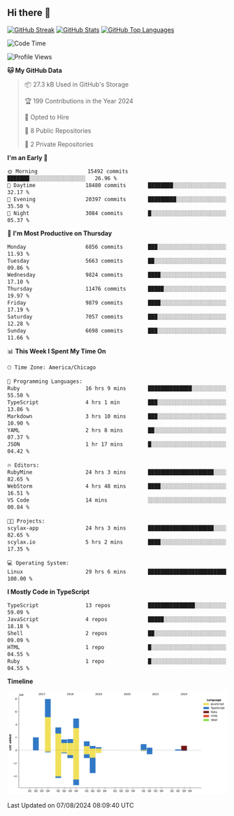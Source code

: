 ## Hi there 👋

<!--
- 🔭 I’m currently working on ...
- 🌱 I’m currently learning ...
- 👯 I’m looking to collaborate on ...
- 🤔 I’m looking for help with ...
- 💬 Ask me about ...
- 📫 How to reach me: ...
- 😄 Pronouns: ...
- ⚡ Fun fact: ...
-->

[![GitHub Streak](https://github-readme-streak-stats.herokuapp.com?user=jameswlane&theme=tokyonight)](https://git.io/streak-stats)
[![GitHub Stats](https://github-readme-stats.vercel.app/api?username=jameswlane&show_icons=true&theme=tokyonight)](https://github-readme-stats.vercel.app)
[![GitHub Top Languages](https://github-readme-stats.vercel.app/api/top-langs?username=jameswlane&show_icons=true&locale=en&layout=compact&theme=tokyonight)](https://github-readme-stats.vercel.app)


<!--START_SECTION:waka-->
![Code Time](http://img.shields.io/badge/Code%20Time-44%20hrs%2021%20mins-blue)

![Profile Views](http://img.shields.io/badge/Profile%20Views-72-blue)

**🐱 My GitHub Data** 

> 📦 27.3 kB Used in GitHub's Storage 
 > 
> 🏆 199 Contributions in the Year 2024
 > 
> 💼 Opted to Hire
 > 
> 📜 8 Public Repositories 
 > 
> 🔑 2 Private Repositories 
 > 
**I'm an Early 🐤** 

```text
🌞 Morning                15492 commits       ███████░░░░░░░░░░░░░░░░░░   26.96 % 
🌆 Daytime                18480 commits       ████████░░░░░░░░░░░░░░░░░   32.17 % 
🌃 Evening                20397 commits       █████████░░░░░░░░░░░░░░░░   35.50 % 
🌙 Night                  3084 commits        █░░░░░░░░░░░░░░░░░░░░░░░░   05.37 % 
```
📅 **I'm Most Productive on Thursday** 

```text
Monday                   6856 commits        ███░░░░░░░░░░░░░░░░░░░░░░   11.93 % 
Tuesday                  5663 commits        ██░░░░░░░░░░░░░░░░░░░░░░░   09.86 % 
Wednesday                9824 commits        ████░░░░░░░░░░░░░░░░░░░░░   17.10 % 
Thursday                 11476 commits       █████░░░░░░░░░░░░░░░░░░░░   19.97 % 
Friday                   9879 commits        ████░░░░░░░░░░░░░░░░░░░░░   17.19 % 
Saturday                 7057 commits        ███░░░░░░░░░░░░░░░░░░░░░░   12.28 % 
Sunday                   6698 commits        ███░░░░░░░░░░░░░░░░░░░░░░   11.66 % 
```


📊 **This Week I Spent My Time On** 

```text
🕑︎ Time Zone: America/Chicago

💬 Programming Languages: 
Ruby                     16 hrs 9 mins       ██████████████░░░░░░░░░░░   55.50 % 
TypeScript               4 hrs 1 min         ███░░░░░░░░░░░░░░░░░░░░░░   13.86 % 
Markdown                 3 hrs 10 mins       ███░░░░░░░░░░░░░░░░░░░░░░   10.90 % 
YAML                     2 hrs 8 mins        ██░░░░░░░░░░░░░░░░░░░░░░░   07.37 % 
JSON                     1 hr 17 mins        █░░░░░░░░░░░░░░░░░░░░░░░░   04.42 % 

🔥 Editors: 
RubyMine                 24 hrs 3 mins       █████████████████████░░░░   82.65 % 
WebStorm                 4 hrs 48 mins       ████░░░░░░░░░░░░░░░░░░░░░   16.51 % 
VS Code                  14 mins             ░░░░░░░░░░░░░░░░░░░░░░░░░   00.84 % 

🐱‍💻 Projects: 
scylax-app               24 hrs 3 mins       █████████████████████░░░░   82.65 % 
scylax.io                5 hrs 2 mins        ████░░░░░░░░░░░░░░░░░░░░░   17.35 % 

💻 Operating System: 
Linux                    29 hrs 6 mins       █████████████████████████   100.00 % 
```

**I Mostly Code in TypeScript** 

```text
TypeScript               13 repos            ███████████████░░░░░░░░░░   59.09 % 
JavaScript               4 repos             █████░░░░░░░░░░░░░░░░░░░░   18.18 % 
Shell                    2 repos             ██░░░░░░░░░░░░░░░░░░░░░░░   09.09 % 
HTML                     1 repo              █░░░░░░░░░░░░░░░░░░░░░░░░   04.55 % 
Ruby                     1 repo              █░░░░░░░░░░░░░░░░░░░░░░░░   04.55 % 
```



**Timeline**

![Lines of Code chart](https://raw.githubusercontent.com/jameswlane/jameswlane/main/assets/bar_graph.png)


 Last Updated on 07/08/2024 08:09:40 UTC
<!--END_SECTION:waka-->
